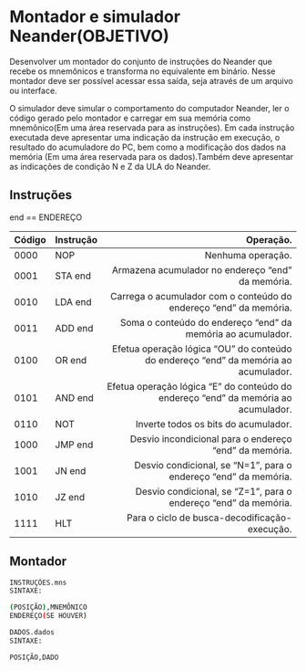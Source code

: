 # Montador e simulador Neander(OBJETIVO)
Desenvolver um montador do conjunto de instruções do Neander que recebe os mnemônicos e transforma no equivalente em binário. Nesse montador deve ser possível acessar essa saída, seja através de um arquivo ou interface.

O  simulador  deve  simular  o  comportamento  do  computador  Neander,  ler  o código  gerado  pelo  montador  e  carregar  em  sua  memória como  mnemônico(Em  uma área  reservada  para  as  instruções). Em  cada  instrução  executada  deve  apresentar  uma indicação  da  instrução  em  execução,  o  resultado  do  acumuladore  do  PC,  bem  como  a modificação dos dados na memória (Em uma área reservada para os dados).Também deve apresentar as indicações de condição N e Z da ULA do Neander.

## Instruções 
end == ENDEREÇO


Código|Instrução|Operação.
------|---------|-----------:
0000 	|NOP 	    | Nenhuma operação.
0001 	|STA end | Armazena acumulador no endereço “end” da memória.
0010 	|LDA end | Carrega o acumulador com o conteúdo do endereço “end” da memória.
0011 	|ADD end | Soma o conteúdo do endereço “end” da memória ao acumulador.
0100 	|OR  end | Efetua operação lógica “OU” do conteúdo do endereço “end” da memória ao acumulador.
0101 	|AND end | Efetua operação lógica “E” do conteúdo do endereço “end” da memória ao acumulador.
0110 	|NOT 	   | Inverte todos os bits do acumulador.
1000 	|JMP end | Desvio incondicional para o endereço “end” da memória.
1001 	|JN  end | Desvio condicional, se “N=1”, para o endereço “end” da memória.
1010 	|JZ  end | Desvio condicional, se “Z=1”, para o endereço “end” da memória.
1111 	|HLT     | Para o ciclo de busca-decodificação-execução.

## Montador 
```sh
INSTRUÇÕES.mns
SINTAXE:

(POSIÇÃO),MNEMÔNICO 
ENDEREÇO(SE HOUVER)

```
```sh
DADOS.dados
SINTAXE:

POSIÇÃO,DADO
```
